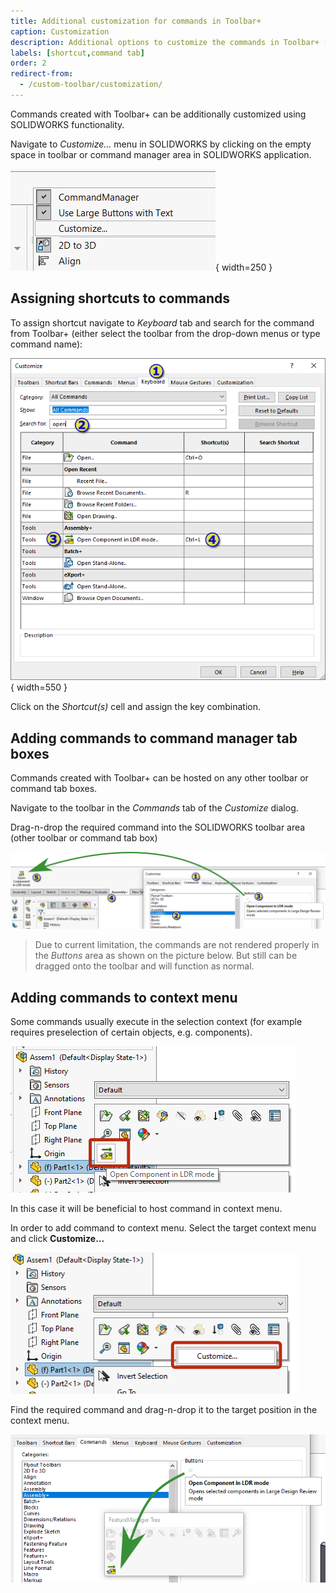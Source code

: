 ```yaml
---
title: Additional customization for commands in Toolbar+
caption: Customization
description: Additional options to customize the commands in Toolbar+ (adding to command tab boxes, assigning shortcuts, etc.)
labels: [shortcut,command tab]
order: 2
redirect-from:
  - /custom-toolbar/customization/
---
```

Commands created with Toolbar+ can be additionally customized using SOLIDWORKS functionality.

Navigate to *Customize...* menu in SOLIDWORKS by clicking on the empty space in toolbar or command manager area in SOLIDWORKS application.

![SOLIDWORKS customize menu](solidworks-customize.png){ width=250 }

## Assigning shortcuts to commands

To assign shortcut navigate to *Keyboard* tab and search for the command from Toolbar+ (either select the toolbar from the drop-down menus or type command name):

![Shortcut assigned to macro button](command-shortcut.png){ width=550 }

Click on the *Shortcut(s)* cell and assign the key combination.

## Adding commands to command manager tab boxes

Commands created with Toolbar+ can be hosted on any other toolbar or command tab boxes. 

Navigate to the toolbar in the *Commands* tab of the *Customize* dialog.

Drag-n-drop the required command into the SOLIDWORKS toolbar area (other toolbar or command tab box)

![Adding macro button to command tab box](drag-n-drop-command.png)

> Due to current limitation, the commands are not rendered properly in the *Buttons* area as shown on the picture below. But still can be dragged onto the toolbar and will function as normal.

## Adding commands to context menu

Some commands usually execute in the selection context (for example requires preselection of certain objects, e.g. components).

![Command in context menu](context-menu.png)

In this case it will be beneficial to host command in context menu.

In order to add command to context menu. Select the target context menu and click **Customize...**

![Customizing context menu](context-menu-customize.png)

Find the required command and drag-n-drop it to the target position in the context menu.

![Drag-n-drop command to context menu](drag-drop-context-menu.png)